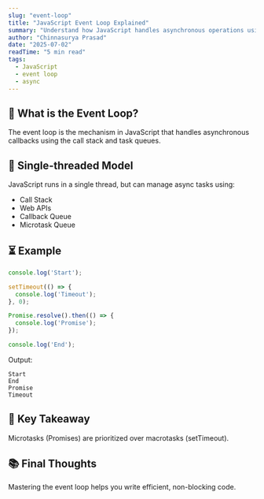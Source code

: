 ```yaml
---
slug: "event-loop"
title: "JavaScript Event Loop Explained"
summary: "Understand how JavaScript handles asynchronous operations using the event loop, task queues, and microtasks."
author: "Chinnasurya Prasad"
date: "2025-07-02"
readTime: "5 min read"
tags:
  - JavaScript
  - event loop
  - async
---
```


## 🔁 What is the Event Loop?
The event loop is the mechanism in JavaScript that handles asynchronous callbacks using the call stack and task queues.

## 🧵 Single-threaded Model
JavaScript runs in a single thread, but can manage async tasks using:
- Call Stack
- Web APIs
- Callback Queue
- Microtask Queue

## ⏳ Example
```js
console.log('Start');

setTimeout(() => {
  console.log('Timeout');
}, 0);

Promise.resolve().then(() => {
  console.log('Promise');
});

console.log('End');
```

Output:
```
Start
End
Promise
Timeout
```

## 📌 Key Takeaway
Microtasks (Promises) are prioritized over macrotasks (setTimeout).

## 📚 Final Thoughts
Mastering the event loop helps you write efficient, non-blocking code.
